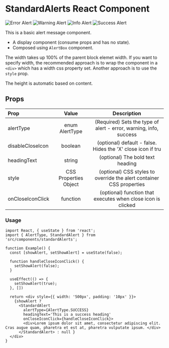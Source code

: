 # StandardAlerts React Component

![Error Alert](./img/alert-error.png)
![Warning Alert](./img/alert-warning.png)
![Info Alert](./img/alert-info.png)
![Success Alert](./img/alert-success.png)

This is a basic alert message component.

- A display component (consume props and has no state).
- Composed using `AlertBox` component.

The width takes up 100% of the parent block elemet width. If you want to specify width, the recommended approach is to wrap the component in a `<div>` which has a width css property set. Another approach is to use the `style` prop.

The height is automatic based on content.

## Props

| Prop             |         Value         |                             Description                              |
| :--------------- | :-------------------: | :------------------------------------------------------------------: |
| alertType        |    enum AlertType     |  (Required) Sets the type of alert - error, warning, info, success   |
| disableCloseIcon |        boolean        |     (optional) default - false. Hides the 'X' close icon if tru      |
| headingText      |        string         |                   (optional) The bold text heading                   |
| style            | CSS Properties Object | (optional) CSS styles to override the alert container CSS properties |
| onCloseIconClick |       function        |     (optional) function that executes when close icon is clicked     |

### Usage

```
import React, { useState } from 'react';
import { AlertType, StandardAlert } from 'src/components/standardAlerts';

function Example() {
  const [showAlert, setShowAlert] = useState(false);

  function handleCloseIconClick() {
    setShowAlert(false);
  }

  useEffect(() => {
    setShowAlert(true);
  }, [])

  return <div style={{ width: '500px', padding: '10px' }}>
    {showAlert ?
      <StandardAlert
        alertType={AlertType.SUCCESS}
        headingText='This is a success heading'
        onCloseIconClick={handleCloseIconClick}>
        <div>Lorem ipsum dolor sit amet, consectetur adipiscing elit. Cras augue quam, pharetra et est at, pharetra vulputate ipsum. </div>
      </StandardAlert> : null }
  </div>
}

```
